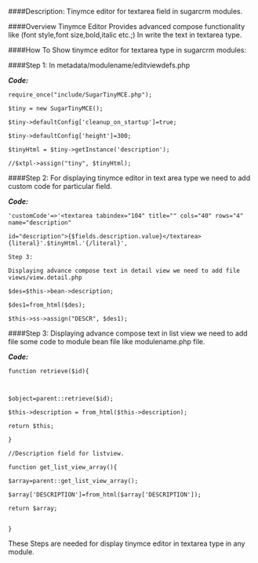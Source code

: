 ####Description:
Tinymce editor for textarea field in sugarcrm modules.

####Overview
Tinymce Editor Provides advanced compose functionality like (font style,font size,bold,italic etc.;) In write the text
in textarea type.

####How To Show tinymce editor for textarea type in sugarcrm modules:

####Step 1:
In metadata/modulename/editviewdefs.php

**_Code:_**

```
require_once("include/SugarTinyMCE.php");

$tiny = new SugarTinyMCE();

$tiny->defaultConfig['cleanup_on_startup']=true;

$tiny->defaultConfig['height']=300;

$tinyHtml = $tiny->getInstance('description');

//$xtpl->assign("tiny", $tinyHtml);

```

####Step 2:
For displaying tinymce editor in text area type we need to add custom code for particular field.

**_Code:_**

```
'customCode'=>'<textarea tabindex="104" title="" cols="40" rows="4" name="description"

id="description">{$fields.description.value}</textarea>{literal}'.$tinyHtml.'{/literal}',

Step 3:

Displaying advance compose text in detail view we need to add file views/view.detail.php

$des=$this->bean->description;

$des1=from_html($des);

$this->ss->assign("DESCR", $des1);

```
####Step 3:
Displaying advance compose text in list view we need to add file some code to module bean file like modulename.php file.

**_Code:_**

```
function retrieve($id){



$object=parent::retrieve($id);

$this->description = from_html($this->description);

return $this;

}

//Description field for listview.

function get_list_view_array(){

$array=parent::get_list_view_array();

$array['DESCRIPTION']=from_html($array['DESCRIPTION']);

return $array;


}

```

These Steps are needed for display tinymce editor in textarea type in any module.














